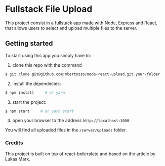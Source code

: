 # Fullstack File Upload
This project consist in a fullstack app made with Node, Express and React, that allows users to select and upload multiple files to the server.  

## Getting started
To start using this app you simply have to:

1. clone this repo with the command
```bash
$ git clone git@github.com:mbertozzo/node-react-upload.git your-folder
```

2. install the dependecies:
```bash
$ npm install     # or yarn
```

3. start the project:
```bash
$ npm start     # or yarn start
```

4. open your browser to the address `http://localhost:3000`

You will find all uploaded files in the `/server/uploads` folder.

### Credits
This project is built on top of react-boilerplate and based on the article by Lukas Marx.
